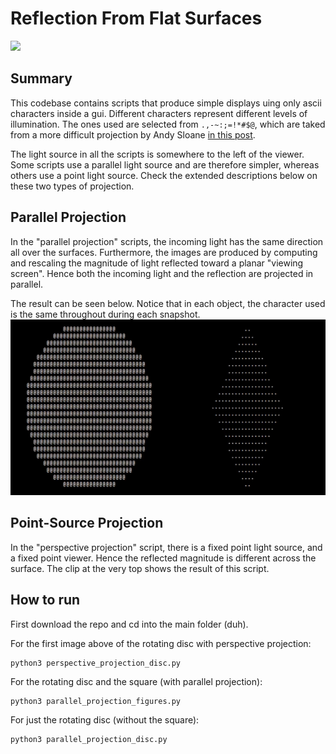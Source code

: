 # Reflection From Flat Surfaces

<img src="https://github.com/ymilkessa/rotating-figures/blob/main/perspective_projection_demo.gif" width=500 />

## Summary
This codebase contains scripts that produce simple displays uing only ascii characters inside a gui.
Different characters represent different levels of illumination. The ones used are selected from `.,-~:;=!*#$@`,
which are taked from a more difficult projection by Andy Sloane [in this post](https://www.a1k0n.net/2011/07/20/donut-math.html).

The light source in all the scripts is somewhere to the left of the viewer. Some scripts use a parallel light source and are therefore simpler, whereas others use a point light source. Check the extended descriptions below on these two types of projection.

## Parallel Projection
In the "parallel projection" scripts, the incoming light has the same direction all over the surfaces. Furthermore, the images are produced by computing and rescaling the magnitude of light reflected toward a planar "viewing screen". Hence both the incoming light and the reflection are projected in parallel.

The result can be seen below. Notice that in each object, the character used is the same throughout during each snapshot.
<img src="https://github.com/ymilkessa/rotating-figures/blob/main/parallel_projection_demo.gif" width=550 />

## Point-Source Projection
In the "perspective projection" script, there is a fixed point light source, and a fixed point viewer. Hence the reflected magnitude is different across the surface. The clip at the very top shows the result of this script.

## How to run

First download the repo and cd into the main folder (duh).

For the first image above of the rotating disc with perspective projection:
```
python3 perspective_projection_disc.py
```

For the rotating disc and the square (with parallel projection):
```
python3 parallel_projection_figures.py
```

For just the rotating disc (without the square):
```
python3 parallel_projection_disc.py
```
